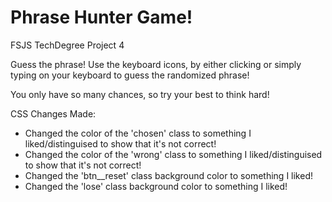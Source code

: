 # Phrase Hunter Game!
 FSJS TechDegree Project 4

Guess the phrase!
Use the keyboard icons, by either clicking or simply typing on your keyboard to
guess the randomized phrase!

You only have so many chances, so try your best to think hard!

CSS Changes Made:
- Changed the color of the 'chosen' class to something I liked/distinguised to show that it's not correct!
- Changed the color of the 'wrong' class to something I liked/distinguised to show that it's not correct!
- Changed the 'btn__reset' class background color to something I liked!
- Changed the 'lose' class background color to something I liked!